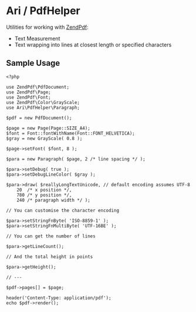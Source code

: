 Ari / PdfHelper
===============

Utilities for working with [ZendPdf](//github.com/zendframework/ZendPdf):

- Text Measurement
- Text wrapping into lines at closest length or specified characters


Sample Usage
------------

	<?php

	use ZendPdf\PdfDocument;
	use ZendPdf\Page;
	use ZendPdf\Font;
	use ZendPdf\Color\GrayScale;
	use Ari\PdfHelper\Paragraph;

	$pdf = new PdfDocument();

	$page = new Page(Page::SIZE_A4);
	$font = Font::fontWithName(Font::FONT_HELVETICA);
	$gray = new GrayScale( 0.8 );

	$page->setFont( $font, 8 );

	$para = new Paragraph( $page, 2 /* line spacing */ );

	$para->setDebug( true );
	$para->setDebugLineColor( $gray );

	$para->draw( $reallyLongTextUnicode, // default encoding assumes UTF-8
		20  /* x position */,
		780 /* y position */,
		240 /* paragraph width */ );

	// You can customise the character encoding

	$para->setStringFnByte( 'ISO-8859-1' );
	$para->setStringFnMultiByte( 'UTF-16BE' );

	// You can get the number of lines

	$para->getLineCount();

	// And the total height in points

	$para->getHeight();

	// ---

	$pdf->pages[] = $page;

	header('Content-Type: application/pdf');
	echo $pdf->render();
